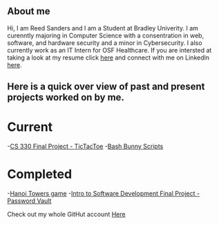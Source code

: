 ## About me
Hi, I am Reed Sanders and I am a Student at Bradley Univerity. I am curenntly majoring in Computer Science with a consentration in web, software, and hardware security and a minor in Cybersecurity. I also currently work as an IT Intern for OSF Healthcare. If you are intersted at taking a look at my resume click [here](https://github.com/Reed604/Reed604.github.io/blob/main/Resume.pdf) and connect with me on Linkedln [here](https://www.linkedin.com/in/reed-sanders-44a2071ba/).


## Here is a quick over view of past and present projects worked on by me.

# Current
-[CS 330 Final Project - TicTacToe](https://github.com/Reed604/CS-330-Final-Project)
-[Bash Bunny Scripts](https://github.com/Reed604/Bash-Bunny-Scrips.git)



# Completed
-[Hanoi Towers game](https://github.com/Reed604/Hanoi-Toweres)
-[Intro to Software Development Final Project - Password Vault](https://github.com/Reed604/Password-Vault.git)

Check out my whole GitHut account [Here](https://github.com/Reed604)
